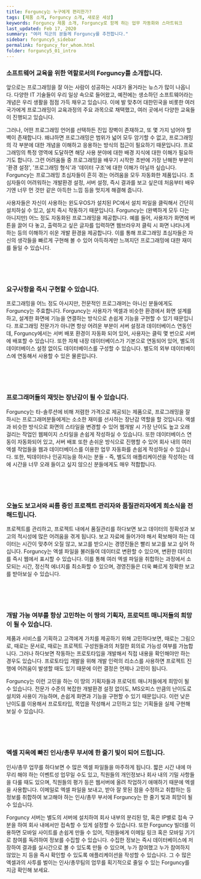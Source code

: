 ```yaml
---
title: Forguncy는 누구에게 편리한가?
tags: [제품 소개, Forguncy 소개, 새로운 세상]
keywords: Forguncy 제품 소개, Forguncy로 함께 하는 업무 자동화와 스마트워크
last_updated: Feb 17, 2020
summary: "여러 직군의 분들께 Forguncy를 추천합니다."
sidebar: forguncy5_sidebar
permalink: forguncy_for_whom.html
folder: forguncy5_01_intro
---
```


<h3>소프트웨어 교육을 위한 역할로서의 Forguncy를 소개합니다.</h3>

앞으로는 프로그래밍을 잘 아는 사람이 성공하는 시대가 올거라는 뉴스가 많이 나옵니다. 다양한 IT 기술들이 우리 일상 속으로 들어왔고, 예전에는 생소하던 소프트웨어라는 개념은 우리 생활을 점점 가득 채우고 있습니다. 이에 발 맞추어 대한민국을 비롯한 여러 국가에게 프로그래밍이 교육과정의 주요 과목으로 채택했고, 여러 곳에서 다양한 교육들이 진행되고 있습니다. 

그러나, 어떤 프로그래밍 언어를 선택하든 진입 장벽이 존재하고, 또 몇 가지 넘어야 할 벽이 존재합니다. 왜냐하면 프로그래밍은 범위가 넓어 모두 암기할 수 없고, 프로그래밍의 각 부분에 대한 개념을 이해하고 응용하는 방식의 접근이 필요하기 때문입니다. 프로그래밍의 특정 영역에 도달하면 해당 사용 분야에 대한 배경 지식에 대한 이해가 필요하기도 합니다. 그런 어려움들 중 프로그래밍을 배우기 시작한 초반에 가장 난해한 부분이 '환경 설정', '프로그래밍 형식'과 '데이터 구조'에 대한 이해가 아닐까 싶습니다. Forguncy는 프로그래밍 초심자들이 흔히 겪는 어려움을 모두 자동화한 제품입니다. 초심자들이 어려워하는 개발환경 설정, 서버 설정, 즉시 결과를 보고 싶은데 처음부터 배우기엔 너무 먼 것만 같은 아득한 느낌 등을 멋지게 해결해 줍니다. 

사용자들은 자신이 사용하는 윈도우OS가 설치된 PC에서 설치 파일을 클릭해서 간단히 설치하실 수 있고, 설치 즉시 작동하기 때문입니다. Forguncy는 (완벽하게 모두 다는 아니지만) 어느 정도 자동화된 프로그래밍을 제공합니다. 예를 들어, 사용자가 화면에 버튼을 끌어 다 놓고, 출력하고 싶은 글자를 입력하면 웹브라우저 클릭 시 화면 나타나게 하는 등의 이해하기 쉬운 개발 환경을 제공합니다. 이를 통해 프로그래밍 초심자들은 자신의 생각들을 빠르게 구현해 볼 수 있어 아득하게만 느껴지던 프로그래밍에 대한 재미를 들일 수 있습니다.

<br /><br /><br />


<h3>요구사항을 즉시 구현할 수 있습니다.</h3>

프로그래밍을 어느 정도 아시지만, 전문적인 프로그래머는 아니신 분들에게도 Forguncy는 주효합니다. Forguncy는 사용자가 엑셀과 비슷한 환경에서 화면 설계를 하고, 설계한 화면에 기능을 연결하는 방식으로 손쉽게 기능을 구현할 수 있기 때문입니다. 프로그래밍 전문가가 아니면 항상 어려운 부분이 서버 설정과 데이터베이스 연동인데, Forguncy에서는 서버 배포 환경이 자동화 되어 있어, 사용자는 클릭 몇 번으로 서버에 배포할 수 있습니다. 또한 자체 내장 데이터베이스가 기본으로 연동되어 있어, 별도의 데이터베이스 설정 없이도 데이터베이스를 구성할 수 있습니다. 별도의 외부 데이터베이스에 연동해서 사용할 수 있은 물론입니다.

<br /><br /><br />

<h3>프로그래머들의 재밋는 장난감이 될 수 있습니다.</h3>

Forguncy는 타-솔루션에 비해 저렴한 가격으로 제공되는 제품으로, 프로그래밍을 잘 하시는 프로그래머분들에게는 소소한 재미를 선사하는 장난감 역할을 할 것입니다. 엑셀과 비슷한 방식으로 화면의 스타일을 변경할 수 있어 웹개발 시 가장 난이도 높고 오래 걸리는 작업인 웹페이지 스타일을 손쉽게 작성하실 수 있습니다. 또한 데이터베이스 연동이 자동화되어 있고, 서버 배포 또한 손쉬운 방식으로 진행할 수 있어 회사 내의 여러 엑셀 작업들을 웹과 데이터베이스를 이용한 업무 자동화를 손쉽게 작성하실 수 있습니다. 또한, 빅데이터나 인공지능을 하시는 분들 - 즉, 별도의 애플리케이션을 작성하는 데에 시간을 너무 오래 들이고 싶지 않으신 분들에게도 매우 적합합니다.

<br /><br /><br />

<h3>오늘도 보고서와 씨름 중인 프로젝트 관리자와 품질관리자에게 희소식을 전해드립니다.</h3>

프로젝트를 관리하고, 프로젝트 내에서 품질관리를 하다보면 보고 데이터의 정확성과 보고의 적시성에 많은 어려움을 겪게 됩니다. 보고 자료에 들어가야 해서 확보해야 하는 데이터는 시간이 맞추어 오질 않고, 보고를 받으시는 경영진들은 빨리 보고를 보고 싶어 하십니다. Forguncy는 엑셀 파일을 불러들여 데이터로 변환할 수 있으며, 변환한 데이터를 즉시 웹에서 표시할 수 있습니다. 이를 통해 여러 엑셀 파일을 취합하는 과정에서 소모되는 시간, 정신적 에너지를 최소화할 수 있으며, 경영진들은 더욱 빠르게 정확한 보고를 받아보실 수 있습니다.

<br /><br /><br />

<h3>개발 가능 여부를 항상 고민하는 이 땅의 기획자, 프로덕트 매니저들의 희망이 될 수 있습니다.</h3>

제품과 서비스를 기획하고 고객에게 가치를 제공하기 위해 고민하다보면, 때로는 그림으로, 때로는 문서로, 때로는 프로젝트 구성원들과의 처절한 회의로 가능성 여부를 가늠합니다. 그러나 하다보면 작동하는 프로토타입을 개발해서 직접 내용을 확인해야만 하는 경우도 있습니다. 프로토타입 개발을 위해 개발 인력의 리소스를 사용하면 프로젝트 진행에 어려움이 발생할 때도 있기 때문에 이런 결정은 언제나 고민이 됩니다. 

Forguncy는 이런 고민을 하는 이 땅의 기획자들과 프로덕트 매니저들에게 희망이 될 수 있습니다. 전문가 수준의 복잡한 개발환경 설정 없이도, MS오피스 만큼의 난이도로 설치와 사용이 가능하며, 손쉽게 화면과 기능을 구현할 수 있기 때문입니다. 이런 낮은 난이도를 이용해서 프로토타입, 목업을 작성해서 고민하고 있는 기획들을 실제 구현해 보실 수 있습니다.

<br /><br /><br />

<h3>엑셀 지옥에 빠진 인사/총무 부서에 한 줄기 빛이 되어 드립니다.</h3>

인사/총무 업무를 하다보면 수 많은 엑셀 파일들을 마주하게 됩니다. 짧은 시간 내에 마무리 해야 하는 이벤트성 업무일 수도 있고, 직원들의 개인정보나 회사 내의 기밀 사항들을 다룰 때도 있으며, 직원들의 평가 등은 웹서버에 올려 작업하기 애매하기 때문에 엑셀을 사용합니다. 이메일로 엑셀 파일을 보내고, 받아 잘 못된 점을 수정하고 취합하는 등 정보를 취합하여 보고해야 하는 인사/총무 부서에 Forguncy는 한 줄기 빛과 희망이 될 수 있습니다.

Forguncy 서버는 별도의 서버에 설치하여 회사 내부의 분리된 망, 혹은 IP별로 접속 구분을 하여 회사 내에서만 접속할 수 있게 설정할 수 있습니다. 또한 Forguncy 빌더를 이용하면 모바일 사이트를 손쉽게 만들 수 있어, 직원들에게 이메일 링크 혹은 모바일 기기로 참여를 독려하여 정보를 수집할 수 있습니다. 수집한 정보는 즉시 데이터베이스에 저장하여 결과를 실시간으로 볼 수 있도록 만들 수 있으며, 누가 참여했고 누가 참여하지 않았는 지 등을 즉시 확인할 수 있도록 애플리케이션을 작성할 수 있습니다. 그 수 많은 엑셀과의 사투를 벌이는 인사/총무팀의 업무를 획기적으로 줄일 수 있는 Forguncy를 지금 확인해 보세요.

<br /><br /><br /><br />
